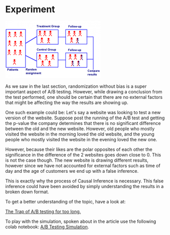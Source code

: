 # Experiment

![](../../../../.gitbook/assets/image%20%2821%29.png)

As we saw in the last section, randomization without bias is a super important aspect of A/B testing. However, while drawing a conclusion from the test performed, one should be certain that there are no external factors that might be affecting the way the results are showing up.

One such example could be: Let's say a website was looking to test a new version of the website. Suppose post the running of the A/B test and getting the p-value the company determines that there is no significant difference between the old and the new website. However, old people who mostly visited the website in the morning loved the old website, and the young people who mostly visited the website in the evening loved the new one.

However, because their likes are the polar opposites of each other the significance in the difference of the 2 websites goes down close to 0. This is not the case though. The new website is drawing different results, however since we have not accounted for external factors such as time of day and the age of customers we end up with a false inference.

This is exactly why the process of Causal Inference is necessary. This false inference could have been avoided by simply understanding the results in a broken down format.

To get a better understanding of the topic, have a look at:

[The Trap of A/B testing for too long.](https://medium.com/swlh/the-trap-of-a-b-testing-for-too-long-a4706066a692)

To play with the simulation, spoken about in the article use the following colab notebook: [A/B Testing Simulation](https://colab.research.google.com/drive/1kRSvmD0SPu0-uumEu2ofTqU4bcKiDxZh?usp=sharing).

